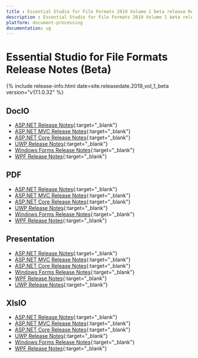 ```yaml
---
title : Essential Studio for File Formats 2019 Volume 1 beta release Release Notes  
description : Essential Studio for File Formats 2019 Volume 1 beta release Release Notes  
platform: document-processing
documentation: ug
---
```


# Essential Studio for File Formats  Release Notes (Beta) 

{% include release-info.html date=site.releasedate.2019_vol_1_beta  version="v17.1.0.32" %} 

## DocIO

* [ASP.NET Release Notes](/aspnet/release-notes/v17.1.0.32#docio){:target="_blank"}
* [ASP.NET MVC Release Notes](/aspnetmvc/release-notes/v17.1.0.32#docio){:target="_blank"}
* [ASP.NET Core Release Notes](/aspnet-core/release-notes/v17.1.0.32#docio){:target="_blank"}
* [UWP Release Notes](/uwp/release-notes/v17.1.0.32#docio){:target="_blank"}
* [Windows Forms Release Notes](/windowsforms/release-notes/v17.1.0.32#docio){:target="_blank"}
* [WPF Release Notes](/wpf/release-notes/v17.1.0.32#docio){:target="_blank"}


## PDF

* [ASP.NET Release Notes](/aspnet/release-notes/v17.1.0.32#pdf){:target="_blank"}
* [ASP.NET MVC Release Notes](/aspnetmvc/release-notes/v17.1.0.32#pdf){:target="_blank"}
* [ASP.NET Core Release Notes](/aspnet-core/release-notes/v17.1.0.32#pdf){:target="_blank"}
* [UWP Release Notes](/uwp/release-notes/v17.1.0.32#pdf){:target="_blank"}
* [Windows Forms Release Notes](/windowsforms/release-notes/v17.1.0.32#pdf){:target="_blank"}
* [WPF Release Notes](/wpf/release-notes/v17.1.0.32#pdf){:target="_blank"}


## Presentation

* [ASP.NET Release Notes](/aspnet/release-notes/v17.1.0.32#presentation){:target="_blank"}
* [ASP.NET MVC Release Notes](/aspnetmvc/release-notes/v17.1.0.32#presentation){:target="_blank"}
* [ASP.NET Core Release Notes](/aspnet-core/release-notes/v17.1.0.32#presentation){:target="_blank"}
* [Windows Forms Release Notes](/windowsforms/release-notes/v17.1.0.32#presentation){:target="_blank"}
* [WPF Release Notes](/wpf/release-notes/v17.1.0.32#presentation){:target="_blank"}
* [UWP Release Notes](/uwp/release-notes/v17.1.0.32#presentation){:target="_blank"}


## XlsIO

* [ASP.NET Release Notes](/aspnet/release-notes/v17.1.0.32#xlsio){:target="_blank"}
* [ASP.NET MVC Release Notes](/aspnetmvc/release-notes/v17.1.0.32#xlsio){:target="_blank"}
* [ASP.NET Core Release Notes](/aspnet-core/release-notes/v17.1.0.32#xlsio){:target="_blank"}
* [UWP Release Notes](/uwp/release-notes/v17.1.0.32#xlsio){:target="_blank"}
* [Windows Forms Release Notes](/windowsforms/release-notes/v17.1.0.32#xlsio){:target="_blank"}
* [WPF Release Notes](/wpf/release-notes/v17.1.0.32#xlsio){:target="_blank"}